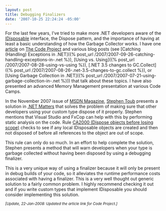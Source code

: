 ```yaml
---
layout: post
title: Debugging Finalizers
date: '2007-10-25 22:24:24 -05:00'
---
```


For the last few years, I've tried to make more .NET developers aware of the [IDisposable](http://msdn2.microsoft.com/aax125c9.aspx) interface, the Dispose pattern, and the importance of having at least a basic understanding of how the Garbage Collector works. I have one [article](http://www.codeproject.com/KB/dotnet/idisposable.aspx) on [The Code Project](http://www.codeproject.com/) and various blog posts (see [Catching (Handling) Exceptions in .NET]({% post_url /2007/2007-09-26-catching-handling-exceptions-in-.net %}), [Using vs. Using]({% post_url /2007/2007-08-28-using-vs-using %}), [.NET 3.5 changes to GC.Collect]({% post_url /2007/2007-08-26-.net-3.5-changes-to-gc.collect %}), or [Using Garbage Collection in .NET]({% post_url /2007/2007-07-21-using-garbage-collection-in-.net %})) that talk about these topics. I have also presented an advanced Memory Management presentation at various Code Camps.

In the November 2007 issue of [MSDN Magazine](http://msdn.microsoft.com/msdnmag), [Stephen Toub](http://msdn.microsoft.com/msdnmag/find/?type=Au&phrase=Stephen%20Toub&words=exact) presents a solution in [.NET Matters](http://msdn.microsoft.com/msdnmag/issues/07/11/NETMatters/) that solves the problem of making sure that other developers using your custom type dispose of it properly. Stephen mentions that Visual Studio and FxCop can help with this by performing static analysis on the code. Rule [CA2000 (Dispose objects before losing scope)](http://msdn2.microsoft.com/ms182289) checks to see if any local IDisposable objects are created and then not disposed of before all references to the object are out of scope.

This rule can only do so much. In an effort to help complete the solution, Stephen presents a method that will warn developers when your type is garbage collected without having been disposed by using a debugging finalizer.

This is a very unique way of using a finalizer because it will only be present in debug builds of your code, so it alleviates the runtime performance costs associated with having a finalizer. This is a very well thought out generic solution to a fairly common problem. I highly recommend checking it out and if you write custom types that implement IDisposable you should consider implementing this solution.

*<small>[Update, 22-Jan-2008: Updated the article link for Code Project.]</small>*
